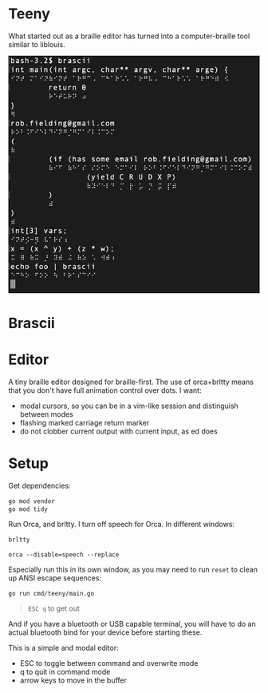 Teeny
=======

What started out as a braille editor has turned into a computer-braille tool similar to liblouis.

![brascii.png](brascii.png)

# Brascii

# Editor

A tiny braille editor designed for braille-first.  The use of orca+brltty means that you don't have full animation control over dots.  I want:

- modal cursors, so you can be in a vim-like session and distinguish between modes
- flashing marked carriage return marker
- do not clobber current output with current input, as ed does

# Setup

Get dependencies:

```
go mod vendor
go mod tidy
```

Run Orca, and brltty.  I turn off speech for Orca.  In different windows:

```
brltty
```

```
orca --disable=speech --replace
```

Especially run this in its own window, as you may need to run `reset` to clean up ANSI escape sequences:

```
go run cmd/teeny/main.go
```

> `ESC q` to get out
		
And if you have a bluetooth or USB capable terminal, you will have to do an actual bluetooth bind for your device before starting these.

This is a simple and modal editor:

- ESC to toggle between command and overwrite mode
- q to quit in command mode
- arrow keys to move in the buffer
 
